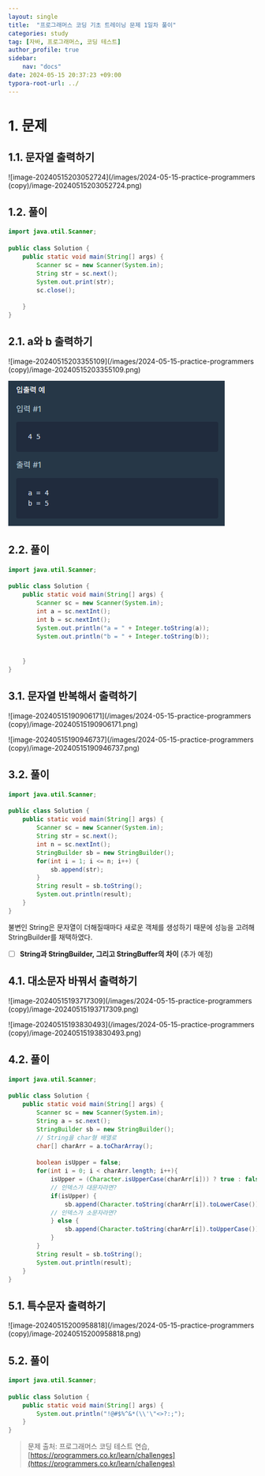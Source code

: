 ```yaml
---
layout: single
title:  "프로그래머스 코딩 기초 트레이닝 문제 1일차 풀이"
categories: study
tag: [자바, 프로그래머스, 코딩 테스트]
author_profile: true
sidebar:
    nav: "docs"
date: 2024-05-15 20:37:23 +09:00
typora-root-url: ../
---
```








# 1. 문제



## 1.1. 문자열 출력하기

![image-20240515203052724](/images/2024-05-15-practice-programmers (copy)/image-20240515203052724.png)



## 1.2. 풀이

```java
import java.util.Scanner;

public class Solution {
    public static void main(String[] args) {
        Scanner sc = new Scanner(System.in);
        String str = sc.next();
        System.out.print(str);
        sc.close();
        
    }
}
```



## 2.1. a와 b 출력하기

![image-20240515203355109](/images/2024-05-15-practice-programmers (copy)/image-20240515203355109.png)

![image-20240515211415997](/images/2024-05-15-practice-programmers-1/image-20240515211415997.png)

## 2.2. 풀이

```java
import java.util.Scanner;

public class Solution {
    public static void main(String[] args) {
        Scanner sc = new Scanner(System.in);
        int a = sc.nextInt();
        int b = sc.nextInt();
        System.out.println("a = " + Integer.toString(a));
        System.out.println("b = " + Integer.toString(b));

        
    }
}
```





## 3.1. 문자열 반복해서 출력하기

![image-20240515190906171](/images/2024-05-15-practice-programmers (copy)/image-20240515190906171.png)

![image-20240515190946737](/images/2024-05-15-practice-programmers (copy)/image-20240515190946737.png)





## 3.2. 풀이

```java
import java.util.Scanner;

public class Solution {
    public static void main(String[] args) {
        Scanner sc = new Scanner(System.in);
        String str = sc.next();
        int n = sc.nextInt();
        StringBuilder sb = new StringBuilder();
        for(int i = 1; i <= n; i++) {
            sb.append(str);
        }
        String result = sb.toString();
        System.out.println(result);        
    }
}
```



불변인 String은 문자열이 더해질때마다 새로운 객체를 생성하기 때문에 성능을 고려해 StringBuilder를 채택하였다.



- [ ] **String과 StringBuilder, 그리고 StringBuffer의 차이** (추가 예정)





## 4.1. 대소문자 바꿔서 출력하기

![image-20240515193717309](/images/2024-05-15-practice-programmers (copy)/image-20240515193717309.png)

![image-20240515193830493](/images/2024-05-15-practice-programmers (copy)/image-20240515193830493.png)



## 4.2. 풀이

```java
import java.util.Scanner;

public class Solution {
    public static void main(String[] args) {
        Scanner sc = new Scanner(System.in);
        String a = sc.next();
        StringBuilder sb = new StringBuilder();
        // String을 char형 배열로 
        char[] charArr = a.toCharArray();
        
        boolean isUpper = false;
        for(int i = 0; i < charArr.length; i++){
            isUpper = (Character.isUpperCase(charArr[i])) ? true : false;         
            // 인덱스가 대문자라면?
            if(isUpper) {
                sb.append(Character.toString(charArr[i]).toLowerCase());
            // 인덱스가 소문자라면?
            } else {
                sb.append(Character.toString(charArr[i]).toUpperCase());
            }
        }
        String result = sb.toString();
        System.out.println(result);
    }
}
```



## 5.1. 특수문자 출력하기

![image-20240515200958818](/images/2024-05-15-practice-programmers (copy)/image-20240515200958818.png)



## 5.2. 풀이

```java
import java.util.Scanner;

public class Solution {
    public static void main(String[] args) {
        System.out.println("!@#$%^&*(\\'\"<>?:;");
    }
}
```







> 문제 출처: 프로그래머스 코딩 테스트 연습, [https://programmers.co.kr/learn/challenges](https://programmers.co.kr/learn/challenges)
